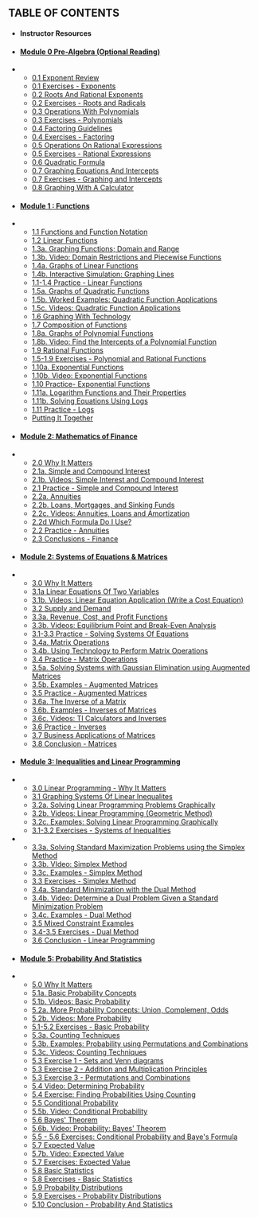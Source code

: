 ## TABLE OF CONTENTS

-   #### Instructor Resources
    

-   #### [Module 0 Pre-Algebra (Optional Reading)](https://courses.lumenlearning.com/sanjacinto-finitemath1/part/module-0-optional-reading/)
    
-   -   [0.1 Exponent Review](https://courses.lumenlearning.com/sanjacinto-finitemath1/chapter/0-1-exponent-review/)
    -   [0.1 Exercises - Exponents](https://courses.lumenlearning.com/sanjacinto-finitemath1/chapter/0-1-exercises/)
    -   [0.2 Roots And Rational Exponents](https://courses.lumenlearning.com/sanjacinto-finitemath1/chapter/0-2-roots-and-rational-exponents/)
    -   [0.2 Exercises - Roots and Radicals](https://courses.lumenlearning.com/sanjacinto-finitemath1/chapter/0-2-exercises/)
    -   [0.3 Operations With Polynomials](https://courses.lumenlearning.com/sanjacinto-finitemath1/chapter/0-3-operations-with-polynomials/)
    -   [0.3 Exercises - Polynomials](https://courses.lumenlearning.com/sanjacinto-finitemath1/chapter/0-3-exercises/)
    -   [0.4 Factoring Guidelines](https://courses.lumenlearning.com/sanjacinto-finitemath1/chapter/0-4-factoring-guidelines/)
    -   [0.4 Exercises - Factoring](https://courses.lumenlearning.com/sanjacinto-finitemath1/chapter/0-4-exercises/)
    -   [0.5 Operations On Rational Expressions](https://courses.lumenlearning.com/sanjacinto-finitemath1/chapter/0-5-operations-on-rational-expressions/)
    -   [0.5 Exercises - Rational Expressions](https://courses.lumenlearning.com/sanjacinto-finitemath1/chapter/0-5-exercises-rational-expressions/)
    -   [0.6 Quadratic Formula](https://courses.lumenlearning.com/sanjacinto-finitemath1/chapter/reading-quadratic-formula/)
    -   [0.7 Graphing Equations And Intercepts](https://courses.lumenlearning.com/sanjacinto-finitemath1/chapter/0-7-graphing-equations-and-intercepts/)
    -   [0.7 Exercises - Graphing and Intercepts](https://courses.lumenlearning.com/sanjacinto-finitemath1/chapter/0-7-exercises-graphing-and-intercepts/)
    -   [0.8 Graphing With A Calculator](https://courses.lumenlearning.com/sanjacinto-finitemath1/chapter/0-8-graphing-with-a-calculator/)
-   #### [Module 1 : Functions](https://courses.lumenlearning.com/sanjacinto-finitemath1/part/module-1-functions-2/)
    
-   -   [1.1 Functions and Function Notation](https://courses.lumenlearning.com/sanjacinto-finitemath1/chapter/reading-functions-and-function-notation-part-i/)
    -   [1.2 Linear Functions](https://courses.lumenlearning.com/sanjacinto-finitemath1/chapter/reading-linear-functions/)
    -   [1.3a. Graphing Functions; Domain and Range](https://courses.lumenlearning.com/sanjacinto-finitemath1/chapter/reading-functions-and-function-notation-part-ii/)
    -   [1.3b. Video: Domain Restrictions and Piecewise Functions](https://courses.lumenlearning.com/sanjacinto-finitemath1/chapter/video-domain-restrictions-and-piecewise-functions/)
    -   [1.4a. Graphs of Linear Functions](https://courses.lumenlearning.com/sanjacinto-finitemath1/chapter/graphs-of-linear-functions-part-i/)
    -   [1.4b. Interactive Simulation: Graphing Lines](https://courses.lumenlearning.com/sanjacinto-finitemath1/chapter/interactive-simulation-graphing-lines/)
    -   [1.1-1.4 Practice - Linear Functions](https://courses.lumenlearning.com/sanjacinto-finitemath1/chapter/module-1-exercises/)
    -   [1.5a. Graphs of Quadratic Functions](https://courses.lumenlearning.com/sanjacinto-finitemath1/chapter/reading-graphs-of-quadratics/)
    -   [1.5b. Worked Examples: Quadratic Function Applications](https://courses.lumenlearning.com/sanjacinto-finitemath1/chapter/worked-examples-quadratic-functions-examples/)
    -   [1.5c. Videos: Quadratic Function Applications](https://courses.lumenlearning.com/sanjacinto-finitemath1/chapter/find-a-quadratic-function-given-the-intercepts-of-the-graph/)
    -   [1.6 Graphing With Technology](https://courses.lumenlearning.com/sanjacinto-finitemath1/chapter/reading-graphing-with-technology/)
    -   [1.7 Composition of Functions](https://courses.lumenlearning.com/sanjacinto-finitemath1/chapter/1-7-composition-of-functions/)
    -   [1.8a. Graphs of Polynomial Functions](https://courses.lumenlearning.com/sanjacinto-finitemath1/chapter/reading-graphs-of-polynomial-functions-part-i/)
    -   [1.8b. Video: Find the Intercepts of a Polynomial Function](https://courses.lumenlearning.com/sanjacinto-finitemath1/chapter/find-the-intercepts-of-a-polynomial-function/)
    -   [1.9 Rational Functions](https://courses.lumenlearning.com/sanjacinto-finitemath1/chapter/reading-rational-functions/)
    -   [1.5-1.9 Exercises - Polynomial and Rational Functions](https://courses.lumenlearning.com/sanjacinto-finitemath1/chapter/1-5-1-9-exercises-polynomial-and-rational-functions/)
    -   [1.10a. Exponential Functions](https://courses.lumenlearning.com/sanjacinto-finitemath1/chapter/reading-exponential-functions-part-i/)
    -   [1.10b. Video: Exponential Functions](https://courses.lumenlearning.com/sanjacinto-finitemath1/chapter/video-exponential-functions/)
    -   [1.10 Practice- Exponential Functions](https://courses.lumenlearning.com/sanjacinto-finitemath1/chapter/1-10-exercises-exponential-functions/)
    -   [1.11a. Logarithm Functions and Their Properties](https://courses.lumenlearning.com/sanjacinto-finitemath1/chapter/reading-logarithmic-functions-part-i/)
    -   [1.11b. Solving Equations Using Logs](https://courses.lumenlearning.com/sanjacinto-finitemath1/chapter/examples-solving-logarithmic-equations/)
    -   [1.11 Practice - Logs](https://courses.lumenlearning.com/sanjacinto-finitemath1/chapter/4-1-exercises-logarithms/)
    -   [Putting It Together](https://courses.lumenlearning.com/sanjacinto-finitemath1/chapter/putting-it-together-6/)
-   #### [Module 2: Mathematics of Finance](https://courses.lumenlearning.com/sanjacinto-finitemath1/part/investments-and-loans/)
    

-   -   [2.0 Why It Matters](https://courses.lumenlearning.com/sanjacinto-finitemath1/chapter/why-it-matters-7/)
    -   [2.1a. Simple and Compound Interest](https://courses.lumenlearning.com/sanjacinto-finitemath1/chapter/reading-finance-part-i/)
    -   [2.1b. Videos: Simple Interest and Compound Interest](https://courses.lumenlearning.com/sanjacinto-finitemath1/chapter/video-the-simple-interest-formula/)
    -   [2.1 Practice - Simple and Compound Interest](https://courses.lumenlearning.com/sanjacinto-finitemath1/chapter/4-2-exercises-simple-and-compound-interest/)
    -   [2.2a. Annuities](https://courses.lumenlearning.com/sanjacinto-finitemath1/chapter/reading-finance-part-ii/)
    -   [2.2b. Loans, Mortgages, and Sinking Funds](https://courses.lumenlearning.com/sanjacinto-finitemath1/chapter/reading-loans-mortgages-and-sinking-funds/)
    -   [2.2c. Videos: Annuities, Loans and Amortization](https://courses.lumenlearning.com/sanjacinto-finitemath1/chapter/determining-the-value-of-an-annuity/)
    -   [2.2d Which Formula Do I Use?](https://courses.lumenlearning.com/sanjacinto-finitemath1/chapter/reading-which-equation-to-use/)
    -   [2.2 Practice - Annuities](https://courses.lumenlearning.com/sanjacinto-finitemath1/chapter/4-3-exercises-annuities/)
    -   [2.3 Conclusions - Finance](https://courses.lumenlearning.com/sanjacinto-finitemath1/chapter/putting-it-together-7/)
-   #### [Module 2: Systems of Equations & Matrices](https://courses.lumenlearning.com/sanjacinto-finitemath1/part/matrices/)
    
-   -   [3.0 Why It Matters](https://courses.lumenlearning.com/sanjacinto-finitemath1/chapter/why-it-matters-3/)
    -   [3.1a Linear Equations Of Two Variables](https://courses.lumenlearning.com/sanjacinto-finitemath1/chapter/reading-constructing-and-solving-linear-equations/)
    -   [3.1b. Videos: Linear Equation Application (Write a Cost Equation)](https://courses.lumenlearning.com/sanjacinto-finitemath1/chapter/video-linear-equation-application-write-a-cost-equation/)
    -   [3.2 Supply and Demand](https://courses.lumenlearning.com/sanjacinto-finitemath1/chapter/reading-equilibrium-where-demand-and-supply-intersect/)
    -   [3.3a. Revenue, Cost, and Profit Functions](https://courses.lumenlearning.com/sanjacinto-finitemath1/chapter/reading-revenue-cost-and-profit-functions/)
    -   [3.3b. Videos: Equilibrium Point and Break-Even Analysis](https://courses.lumenlearning.com/sanjacinto-finitemath1/chapter/video-how-to-calculate-equilibrium-price-and-quantity/)
    -   [3.1-3.3 Practice - Solving Systems Of Equations](https://courses.lumenlearning.com/sanjacinto-finitemath1/chapter/2-1-2-3-exercises-solving-systems-of-equations/)
    -   [3.4a. Matrix Operations](https://courses.lumenlearning.com/sanjacinto-finitemath1/chapter/reading-matrices-and-matrix-operations/)
    -   [3.4b. Using Technology to Perform Matrix Operations](https://courses.lumenlearning.com/sanjacinto-finitemath1/chapter/examples-using-technology-to-perform-matrix-operations/)
    -   [3.4 Practice - Matrix Operations](https://courses.lumenlearning.com/sanjacinto-finitemath1/chapter/2-4-exercises-matrix-operations/)
    -   [3.5a. Solving Systems with Gaussian Elimination using Augmented Matrices](https://courses.lumenlearning.com/sanjacinto-finitemath1/chapter/reading-solving-systems-with-gaussian-elimination/)
    -   [3.5b. Examples - Augmented Matrices](https://courses.lumenlearning.com/sanjacinto-finitemath1/chapter/2-5b-examples-augmented-matrices/)
    -   [3.5 Practice - Augmented Matrices](https://courses.lumenlearning.com/sanjacinto-finitemath1/chapter/2-5-exercises-augmented-matrices/)
    -   [3.6a. The Inverse of a Matrix](https://courses.lumenlearning.com/sanjacinto-finitemath1/chapter/reading-solving-systems-with-inverses/)
    -   [3.6b. Examples - Inverses of Matrices](https://courses.lumenlearning.com/sanjacinto-finitemath1/chapter/2-6b-examples-inverses-of-matrices/)
    -   [3.6c. Videos: TI Calculators and Inverses](https://courses.lumenlearning.com/sanjacinto-finitemath1/chapter/video-how-to-find-the-inverse-of-a-matrix/)
    -   [3.6 Practice - Inverses](https://courses.lumenlearning.com/sanjacinto-finitemath1/chapter/2-6-exercises-inverses/)
    -   [3.7 Business Applications of Matrices](https://courses.lumenlearning.com/sanjacinto-finitemath1/chapter/worked-examples-business-applications-of-matrices/)
    -   [3.8 Conclusion - Matrices](https://courses.lumenlearning.com/sanjacinto-finitemath1/chapter/putting-it-together-4/)
-   #### [Module 3: Inequalities and Linear Programming](https://courses.lumenlearning.com/sanjacinto-finitemath1/part/inequalities-and-linear-programming/)
    
-   -   [3.0 Linear Programming - Why It Matters](https://courses.lumenlearning.com/sanjacinto-finitemath1/chapter/why-it-matters-4/)
    -   [3.1 Graphing Systems Of Linear Inequalites](https://courses.lumenlearning.com/sanjacinto-finitemath1/chapter/3-1-graphing-systems-of-linear-inequalites/)
    -   [3.2a. Solving Linear Programming Problems Graphically](https://courses.lumenlearning.com/sanjacinto-finitemath1/chapter/reading-meeting-demands-with-linear-programming/)
    -   [3.2b. Videos: Linear Programming (Geometric Method)](https://courses.lumenlearning.com/sanjacinto-finitemath1/chapter/video-linear-programming/)
    -   [3.2c. Examples: Solving Linear Programming Graphically](https://courses.lumenlearning.com/sanjacinto-finitemath1/chapter/3-2c-examples-solving-linear-programming-graphically/)
    -   [3.1-3.2 Exercises - Systems of Inequalities](https://courses.lumenlearning.com/sanjacinto-finitemath1/chapter/3-1-3-2-exercises-systems-of-inequalities/)

-   -   [3.3a. Solving Standard Maximization Problems using the Simplex Method](https://courses.lumenlearning.com/sanjacinto-finitemath1/chapter/reading-solving-standard-maximization-problems-using-the-simplex-method/)
    -   [3.3b. VIdeo: Simplex Method](https://courses.lumenlearning.com/sanjacinto-finitemath1/chapter/simplex-method/)
    -   [3.3c. Examples - Simplex Method](https://courses.lumenlearning.com/sanjacinto-finitemath1/chapter/3-3c-examples-simplex-method/)
    -   [3.3 Exercises - Simplex Method](https://courses.lumenlearning.com/sanjacinto-finitemath1/chapter/3-3-exercises-simplex-method/)
    -   [3.4a. Standard Minimization with the Dual Method](https://courses.lumenlearning.com/sanjacinto-finitemath1/chapter/reading-standard-minimization-with-the-dual/)
    -   [3.4b. Video: Determine a Dual Problem Given a Standard Minimization Problem](https://courses.lumenlearning.com/sanjacinto-finitemath1/chapter/video-determine-a-dual-problem-given-a-standard-minimization-problem/)
    -   [3.4c. Examples - Dual Method](https://courses.lumenlearning.com/sanjacinto-finitemath1/chapter/3-4c-examples-dual-method/)
    -   [3.5 Mixed Constraint Examples](https://courses.lumenlearning.com/sanjacinto-finitemath1/chapter/3-5-mixed-constraint-examples/)
    -   [3.4-3.5 Exercises - Dual Method](https://courses.lumenlearning.com/sanjacinto-finitemath1/chapter/3-4-3-5-exercises-dual-method/)
    -   [3.6 Conclusion - Linear Programming](https://courses.lumenlearning.com/sanjacinto-finitemath1/chapter/putting-it-together-5/)
-   #### [Module 5: Probability And Statistics](https://courses.lumenlearning.com/sanjacinto-finitemath1/part/probability-theory/)
    
-   -   [5.0 Why It Matters](https://courses.lumenlearning.com/sanjacinto-finitemath1/chapter/why-it-matters-8/)
    -   [5.1a. Basic Probability Concepts](https://courses.lumenlearning.com/sanjacinto-finitemath1/chapter/reading-probability/)
    -   [5.1b. Videos: Basic Probability](https://courses.lumenlearning.com/sanjacinto-finitemath1/chapter/video-introduction-to-probability/)
    -   [5.2a. More Probability Concepts: Union, Complement, Odds](https://courses.lumenlearning.com/sanjacinto-finitemath1/chapter/5-2a-more-probability-concepts-union-complement-odds/)
    -   [5.2b. Videos: More Probability](https://courses.lumenlearning.com/sanjacinto-finitemath1/chapter/video-determining-the-probability-of-a-union-of-events/)
    -   [5.1-5.2 Exercises - Basic Probability](https://courses.lumenlearning.com/sanjacinto-finitemath1/chapter/5-1-5-2-exercises-basic-probability/)
    -   [5.3a. Counting Techniques](https://courses.lumenlearning.com/sanjacinto-finitemath1/chapter/reading-counting/)
    -   [5.3b. Examples: Probability using Permutations and Combinations](https://courses.lumenlearning.com/sanjacinto-finitemath1/chapter/probability-using-permutations-and-combinations/)
    -   [5.3c. Videos: Counting Techniques](https://courses.lumenlearning.com/sanjacinto-finitemath1/chapter/video-the-counting-principle/)
    -   [5.3 Exercise 1 - Sets and Venn diagrams](https://courses.lumenlearning.com/sanjacinto-finitemath1/chapter/5-3-exercise-1-sets-and-venn-diagrams/)
    -   [5.3 Exercise 2 - Addition and Multiplication Principles](https://courses.lumenlearning.com/sanjacinto-finitemath1/chapter/5-3-exercise-2-addition-and-multiplication-principles/)
    -   [5.3 Exercise 3 - Permutations and Combinations](https://courses.lumenlearning.com/sanjacinto-finitemath1/chapter/5-3-exercise-3-permutations-and-combinations/)
    -   [5.4 Video: Determining Probability](https://courses.lumenlearning.com/sanjacinto-finitemath1/chapter/determining-probability/)
    -   [5.4 Exercise: Finding Probabilities Using Counting](https://courses.lumenlearning.com/sanjacinto-finitemath1/chapter/5-4-exercise-finding-probabilities-using-counting/)
    -   [5.5 Conditional Probability](https://courses.lumenlearning.com/sanjacinto-finitemath1/chapter/reading-conditional-probability/)
    -   [5.5b. Video: Conditional Probability](https://courses.lumenlearning.com/sanjacinto-finitemath1/chapter/video-conditional-probability/)
    -   [5.6 Bayes' Theorem](https://courses.lumenlearning.com/sanjacinto-finitemath1/chapter/reading-bayes-theorem/)
    -   [5.6b. Video: Probability: Bayes' Theorem](https://courses.lumenlearning.com/sanjacinto-finitemath1/chapter/video-probability-bayes-theorem/)
    -   [5.5 - 5.6 Exercises: Conditional Probability and Baye's Formula](https://courses.lumenlearning.com/sanjacinto-finitemath1/chapter/5-5-5-6-exercises-conditional-probability-and-bayes-formula/)
    -   [5.7 Expected Value](https://courses.lumenlearning.com/sanjacinto-finitemath1/chapter/expected-value-2/)
    -   [5.7b. Video: Expected Value](https://courses.lumenlearning.com/sanjacinto-finitemath1/chapter/probability-expected-value/)
    -   [5.7 Exercises: Expected Value](https://courses.lumenlearning.com/sanjacinto-finitemath1/chapter/5-7-exercises-expected-value/)
    -   [5.8 Basic Statistics](https://courses.lumenlearning.com/sanjacinto-finitemath1/chapter/5-8-basic-statistics/)
    -   [5.8 Exercises - Basic Statistics](https://courses.lumenlearning.com/sanjacinto-finitemath1/chapter/5-8-exercises-basic-statistics/)
    -   [5.9 Probability Distributions](https://courses.lumenlearning.com/sanjacinto-finitemath1/chapter/5-9-probability-distributions/)
    -   [5.9 Exercises - Probability Distributions](https://courses.lumenlearning.com/sanjacinto-finitemath1/chapter/5-9-exercises-probability-distributions/)
    -   [5.10 Conclusion - Probability And Statistics](https://courses.lumenlearning.com/sanjacinto-finitemath1/chapter/putting-it-together-8/)